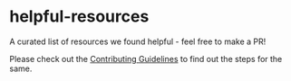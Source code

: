 # helpful-resources
A curated list of resources we found helpful - feel free to make a PR!

Please check out the [Contributing Guidelines](https://github.com/zense/helpful-resources/blob/main/CONTRIBUTING.md) to find out the steps for the same. 
